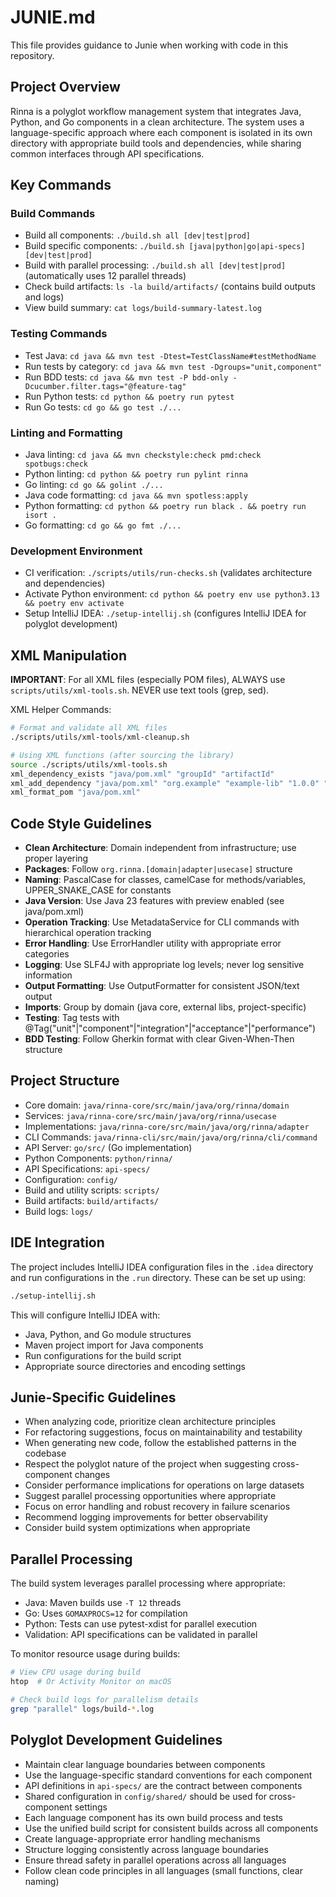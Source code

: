 # JUNIE.md

This file provides guidance to Junie when working with code in this repository.

## Project Overview

Rinna is a polyglot workflow management system that integrates Java, Python, and Go components in a clean architecture. The system uses a language-specific approach where each component is isolated in its own directory with appropriate build tools and dependencies, while sharing common interfaces through API specifications.

## Key Commands

### Build Commands
- Build all components: `./build.sh all [dev|test|prod]`
- Build specific components: `./build.sh [java|python|go|api-specs] [dev|test|prod]`
- Build with parallel processing: `./build.sh all [dev|test|prod]` (automatically uses 12 parallel threads)
- Check build artifacts: `ls -la build/artifacts/` (contains build outputs and logs)
- View build summary: `cat logs/build-summary-latest.log`

### Testing Commands
- Test Java: `cd java && mvn test -Dtest=TestClassName#testMethodName`
- Run tests by category: `cd java && mvn test -Dgroups="unit,component"`
- Run BDD tests: `cd java && mvn test -P bdd-only -Dcucumber.filter.tags="@feature-tag"`
- Run Python tests: `cd python && poetry run pytest`
- Run Go tests: `cd go && go test ./...`

### Linting and Formatting
- Java linting: `cd java && mvn checkstyle:check pmd:check spotbugs:check`
- Python linting: `cd python && poetry run pylint rinna`
- Go linting: `cd go && golint ./...`
- Java code formatting: `cd java && mvn spotless:apply`
- Python formatting: `cd python && poetry run black . && poetry run isort .`
- Go formatting: `cd go && go fmt ./...`

### Development Environment
- CI verification: `./scripts/utils/run-checks.sh` (validates architecture and dependencies)
- Activate Python environment: `cd python && poetry env use python3.13 && poetry env activate`
- Setup IntelliJ IDEA: `./setup-intellij.sh` (configures IntelliJ IDEA for polyglot development)

## XML Manipulation
**IMPORTANT**: For all XML files (especially POM files), ALWAYS use `scripts/utils/xml-tools.sh`. NEVER use text tools (grep, sed).

XML Helper Commands:
```bash
# Format and validate all XML files
./scripts/utils/xml-tools/xml-cleanup.sh

# Using XML functions (after sourcing the library)
source ./scripts/utils/xml-tools.sh
xml_dependency_exists "java/pom.xml" "groupId" "artifactId"
xml_add_dependency "java/pom.xml" "org.example" "example-lib" "1.0.0" "test"
xml_format_pom "java/pom.xml"
```

## Code Style Guidelines
- **Clean Architecture**: Domain independent from infrastructure; use proper layering
- **Packages**: Follow `org.rinna.[domain|adapter|usecase]` structure
- **Naming**: PascalCase for classes, camelCase for methods/variables, UPPER_SNAKE_CASE for constants
- **Java Version**: Use Java 23 features with preview enabled (see java/pom.xml)
- **Operation Tracking**: Use MetadataService for CLI commands with hierarchical operation tracking
- **Error Handling**: Use ErrorHandler utility with appropriate error categories
- **Logging**: Use SLF4J with appropriate log levels; never log sensitive information
- **Output Formatting**: Use OutputFormatter for consistent JSON/text output
- **Imports**: Group by domain (java core, external libs, project-specific)
- **Testing**: Tag tests with @Tag("unit"|"component"|"integration"|"acceptance"|"performance")
- **BDD Testing**: Follow Gherkin format with clear Given-When-Then structure

## Project Structure
- Core domain: `java/rinna-core/src/main/java/org/rinna/domain`
- Services: `java/rinna-core/src/main/java/org/rinna/usecase`
- Implementations: `java/rinna-core/src/main/java/org/rinna/adapter`
- CLI Commands: `java/rinna-cli/src/main/java/org/rinna/cli/command`
- API Server: `go/src/` (Go implementation)
- Python Components: `python/rinna/`
- API Specifications: `api-specs/`
- Configuration: `config/`
- Build and utility scripts: `scripts/`
- Build artifacts: `build/artifacts/`
- Build logs: `logs/`

## IDE Integration
The project includes IntelliJ IDEA configuration files in the `.idea` directory and run configurations in the `.run` directory. These can be set up using:

```bash
./setup-intellij.sh
```

This will configure IntelliJ IDEA with:
- Java, Python, and Go module structures
- Maven project import for Java components
- Run configurations for the build script
- Appropriate source directories and encoding settings

## Junie-Specific Guidelines
- When analyzing code, prioritize clean architecture principles
- For refactoring suggestions, focus on maintainability and testability
- When generating new code, follow the established patterns in the codebase
- Respect the polyglot nature of the project when suggesting cross-component changes
- Consider performance implications for operations on large datasets
- Suggest parallel processing opportunities where appropriate
- Focus on error handling and robust recovery in failure scenarios
- Recommend logging improvements for better observability
- Consider build system optimizations when appropriate

## Parallel Processing
The build system leverages parallel processing where appropriate:
- Java: Maven builds use `-T 12` threads
- Go: Uses `GOMAXPROCS=12` for compilation
- Python: Tests can use pytest-xdist for parallel execution
- Validation: API specifications can be validated in parallel

To monitor resource usage during builds:
```bash
# View CPU usage during build
htop  # Or Activity Monitor on macOS

# Check build logs for parallelism details
grep "parallel" logs/build-*.log
```

## Polyglot Development Guidelines
- Maintain clear language boundaries between components
- Use the language-specific standard conventions for each component
- API definitions in `api-specs/` are the contract between components
- Shared configuration in `config/shared/` should be used for cross-component settings
- Each language component has its own build process and tests
- Use the unified build script for consistent builds across all components
- Create language-appropriate error handling mechanisms
- Structure logging consistently across language boundaries
- Ensure thread safety in parallel operations across all languages
- Follow clean code principles in all languages (small functions, clear naming)
